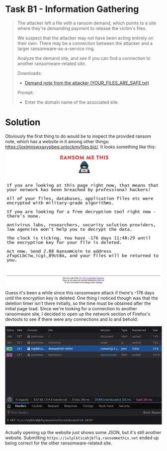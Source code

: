 # Task B1 - Information Gathering

> The attacker left a file with a ransom demand, which points to a site where they're demanding payment to release the victim's files.
>
> We suspect that the attacker may not have been acting entirely on their own. There may be a connection between the attacker and a larger ransomware-as-a-service ring.
>
> Analyze the demand site, and see if you can find a connection to another ransomware-related site.
>
> Downloads:
>
> - [Demand note from the attacker (YOUR_FILES_ARE_SAFE.txt)](./provided/YOUR_FILES_ARE_SAFE.txt)
>
> Prompt:
>
> - Enter the domain name of the associated site.

# Solution

Obviously the first thing to do would be to inspect the provided ransom note, which has a website in it among other things: https://joxlmnswxaxypbeq.unlockmyfiles.biz/. It looks something like this:

<div style="text-align: center;">
    <img src="./img/initial%20ransom%20website.png" alt="Ransom demand website screenshot">
</div>

Guess it's been a while since this ransomware attack if there's -176 days until the encryption key is deleted. One thing I noticed though was that the deletion timer isn't there initially, so the time must be obtained after the initial page load. Since we're looking for a connection to another ransomware site, I decided to open up the network section of Firefox's devtools to see if there were any connections and lo and behold:

<div style="text-align: center;">
    <img src="./img/Firefox%20devtools%20with%20connection%20to%20other%20website.png" alt="Firefox DevTools open showing connection to another website">
</div>

Actually opening up the website just shows some JSON, but it's still another website. Submitting `https://iulplkticahjbflq.ransommethis.net` ended up being correct for the other ransomware-related site.
